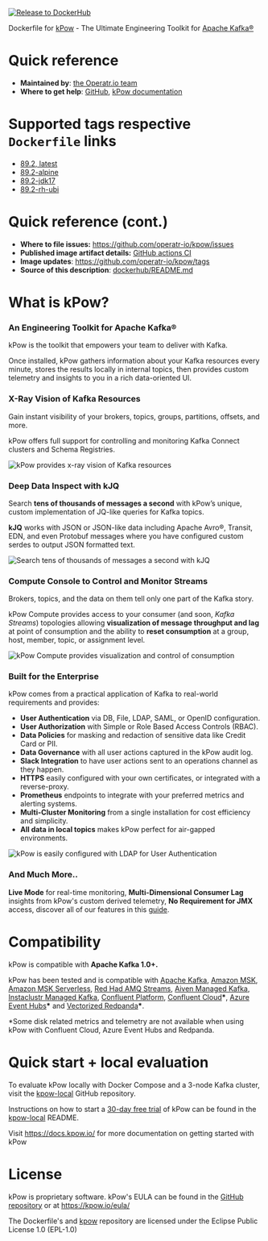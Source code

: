 [![Release to DockerHub](https://github.com/operatr-io/kpow/actions/workflows/release.yml/badge.svg?branch=main)](https://github.com/operatr-io/kpow/actions/workflows/release.yml)

Dockerfile for [kPow](https://kpow.io) - The Ultimate Engineering Toolkit for [Apache Kafka®](https://kafka.apache.org/)

# Quick reference

* **Maintained by**: [the Operatr.io team](https://github.com/operatr-io/kpow)
* **Where to get help**: [GitHub](https://github.com/operatr-io/kpow), [kPow documentation](http://docs.kpow.io/)

# Supported tags respective `Dockerfile` links

<!--- StartReleaseLinks --->

* [89.2, latest](https://github.com/operatr-io/kpow/blob/main/dockerfile/kpow/Dockerfile)
* [89.2-alpine](https://github.com/operatr-io/kpow/blob/main/dockerfile/alpine/Dockerfile)
* [89.2-jdk17](https://github.com/operatr-io/kpow/blob/main/dockerfile/jdk17/Dockerfile)
* [89.2-rh-ubi](https://github.com/operatr-io/kpow/blob/main/dockerfile/rh-ubi/Dockerfile)

<!--- EndReleaseLinks --->

# Quick reference (cont.)

* **Where to file issues:** https://github.com/operatr-io/kpow/issues
* **Published image artifact details:** [GitHub actions CI](https://github.com/operatr-io/kpow/actions/workflows/build.yml)
* **Image updates**: https://github.com/operatr-io/kpow/tags
* **Source of this description**: [dockerhub/README.md](https://github.com/operatr-io/kpow/blob/main/dockerhub/README.md)

# What is kPow?

### An Engineering Toolkit for Apache Kafka®

kPow is the toolkit that empowers your team to deliver with Kafka.

Once installed, kPow gathers information about your Kafka resources every minute, stores the results locally in internal topics, then provides custom telemetry and insights to you in a rich data-oriented UI.

### X-Ray Vision of Kafka Resources

Gain instant visibility of your brokers, topics, groups, partitions, offsets, and more.

kPow offers full support for controlling and monitoring Kafka Connect clusters and Schema Registries.

![kPow provides x-ray vision of Kafka resources](https://i.imgur.com/kgM7B3o.png)

### Deep Data Inspect with kJQ

Search **tens of thousands of messages a second** with kPow’s unique, custom implementation of JQ-like queries for Kafka topics. 

**kJQ** works with JSON or JSON-like data including Apache Avro®, Transit, EDN, and even Protobuf messages where you have configured custom serdes to output JSON formatted text.

![Search tens of thousands of messages a second with kJQ](https://i.imgur.com/EELfooc.png)

### Compute Console to Control and Monitor Streams

Brokers, topics, and the data on them tell only one part of the Kafka story.

kPow Compute provides access to your consumer \(and soon, _Kafka Streams_\) topologies allowing **visualization of message throughput and lag** at point of consumption and the ability to **reset consumption** at a group, host, member, topic, or assignment level.

![kPow Compute provides visualization and control of consumption](https://i.imgur.com/6SSmBsM.png)

### Built for the Enterprise

kPow comes from a practical application of Kafka to real-world requirements and provides:

* **User Authentication** via DB, File, LDAP, SAML, or OpenID configuration.
* **User Authorization** with Simple or Role Based Access Controls \(RBAC\).
* **Data Policies** for masking and redaction of sensitive data like Credit Card or PII.
* **Data Governance** with all user actions captured in the kPow audit log.
* **Slack Integration** to have user actions sent to an operations channel as they happen.
* **HTTPS** easily configured with your own certificates, or integrated with a reverse-proxy.
* **Prometheus** endpoints to integrate with your preferred metrics and alerting systems.
* **Multi-Cluster Monitoring** from a single installation for cost efficiency and simplicity.
* **All data in local topics** makes kPow perfect for air-gapped environments.

![kPow is easily configured with LDAP for User Authentication](https://i.imgur.com/cLLxrgC.png)

### And Much More..

**Live Mode** for real-time monitoring, **Multi-Dimensional Consumer Lag** insights from kPow's custom derived telemetry, **No Requirement for JMX** access, discover all of our features in this [guide](https://docs.kpow.io).


# Compatibility

kPow is compatible with **Apache Kafka 1.0+.**

kPow has been tested and is compatible with [Apache Kafka](https://kafka.apache.org/), [Amazon MSK](https://aws.amazon.com/msk/), [Amazon MSK Serverless](https://aws.amazon.com/msk/features/msk-serverless/), [Red Had AMQ Streams](https://www.redhat.com/en/resources/amq-streams-datasheet), [Aiven Managed Kafka](https://aiven.io/kafka), [Instaclustr Managed Kafka](https://www.instaclustr.com/products/managed-apache-kafka/), [Confluent Platform](https://www.confluent.io/product/confluent-platform), [Confluent Cloud](https://www.confluent.io/confluent-cloud)**\***, [Azure Event Hubs](https://azure.microsoft.com/en-us/services/event-hubs/)**\*** and [Vectorized Redpanda](https://vectorized.io/redpanda/)**\***.

\*Some disk related metrics and telemetry are not available when using kPow with Confluent Cloud, Azure Event Hubs and Redpanda.

# Quick start + local evaluation

To evaluate kPow locally with Docker Compose and a 3-node Kafka cluster, visit the [kpow-local](https://github.com/operatr-io/kpow-local) GitHub repository.

Instructions on how to start a [30-day free trial](https://kpow.io/#trial) of kPow can be found in the [kpow-local](https://github.com/operatr-io/kpow-local) README.

Visit https://docs.kpow.io/ for more documentation on getting started with kPow

# License

kPow is proprietary software. kPow's EULA can be found in the [GitHub repository](https://github.com/operatr-io/kpow/blob/main/resources/eula.txt) or at https://kpow.io/eula/

The Dockerfile's and [kpow](https://github.com/operatr-io/kpow) repository are licensed under the Eclipse Public License 1.0 (EPL-1.0)